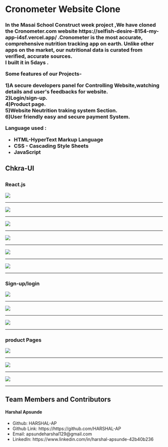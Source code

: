 <html>
  <h1>Cronometer  Website Clone</h1>
  <h3>In the Masai School Construct week project ,We have cloned the Cronometer.com website https://selfish-desire-8154-my-app-i4sf.vercel.app/  .Cronometer is the most accurate, comprehensive nutrition tracking app on earth. Unlike other apps on the market, our nutritional data is curated from verified, accurate sources.
    <br>  I built it in 5days .</p>
   <p> Some features of our Projects-</p>
  <p> 1)A secure developers panel for Controlling Website,watching details and user's feedbacks for website.
    <br>2)Login/sign-up.
    <br>4)Product page.
    <br>5)Website Neutrition traking system Section.
    <br>6)User friendly easy and secure payment System.
    
  <p>Language used :</P
  <p><ul><li>HTML-HyperText Markup Language</li>
  <li>CSS - Cascading Style Sheets</li>
  <li>JavaScript</li></ul><p>
  <h2>Chkra-UI<h2>
  <h3>React.js</h3>
  <img src="/imges/home1.png"/>
      <hr>
  <img src="/imges/home2.png"/>
  <hr>
  <img src="/imges/home3.png"/>
    <hr>
    <img src="/imges/home4.png"/>
    <hr>
    <img src="/imges/home5.png"/>
    <hr>
    <img src="/imges/home6.png"/>
    <hr>
  <h3>Sign-up/login</h3>
  <img src="/imges/signup.png"/>
  <hr>
  <img src="/imges/signup2.png"/>
  <hr>
  <img src="/imges/loginpage.png"/>
  <hr>
  <h3>product Pages</h3>
  <img src="/imges/product1.png"/>
    <hr>
  <img src="/imges/product2.png"/>
    <hr>
    <img src="/imges/product3.png"/>
    <hr>
    
    
  <h2>Team Members and Contributors</h2>
  


  <h4>Harshal Apsunde</h4>
    <ul><li>Github: HARSHAL-AP</li>
      <li>Github Link: https://https://github.com/HARSHAL-AP</li>
      <li>Email: apsundeharshal129@gmail.com</li>
      <li>LinkedIn: https://www.linkedin.com/in/harshal-apsunde-42b40b236</li></ul>

  
      
  </html>
